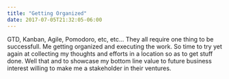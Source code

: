 ```yaml
---
title: "Getting Organized"
date: 2017-07-05T21:32:05-06:00
---
```

GTD, Kanban, Agile, Pomodoro, etc, etc...  They all require one thing to be successfull.  Me getting organized and executing the work.  So time to try yet again at collecting my thoughts and efforts in a location so as to get stuff done.  Well that and to showcase my bottom line value to future business interest willing to make me a stakeholder in their ventures.
